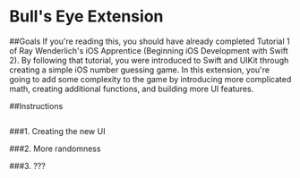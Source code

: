 # Bull's Eye Extension

##Goals
If you're reading this, you should have already completed Tutorial 1 of Ray Wenderlich's iOS Apprentice (Beginning iOS Development with Swift 2). By following that tutorial, you were introduced to Swift and UIKit through creating a simple iOS number guessing game. In this extension, you're going to add some complexity to the game by introducing more complicated math, creating additional functions, and building more UI features.

##Instructions

<image of what it looks like goes here>

###1. Creating the new UI

###2. More randomness

###3. ???